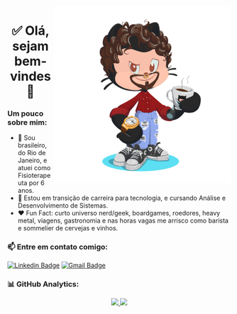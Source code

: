 ﻿<img src="https://github.com/JuFSV/JuFSV/blob/main/octocat.png" max-width="400px" width="400px" align="right"/>

<h1 align="center">
  ✅ Olá, sejam bem-vindes 👋
</h1>

### Um pouco sobre mim:
- 👦 Sou brasileiro, do Rio de Janeiro, e atuei como Fisioterapeuta por 6 anos.
- 🚀 Estou em transição de carreira para tecnologia, e cursando Análise e Desenvolvimento de Sistemas.
- ❤️ Fun Fact: curto universo nerd/geek, boardgames, roedores, heavy metal, viagens, gastronomia e nas horas vagas me arrisco como barista e sommelier de cervejas e vinhos.

### 📫 Entre em contato comigo:

[![Linkedin Badge](https://img.shields.io/badge/-LINKEDIN-blue?style=flat-square&logo=Linkedin&logoColor=white&link=https://www.linkedin.com/in/jufsv/)](https://www.linkedin.com/in/jufsv/)
[![Gmail Badge](https://img.shields.io/badge/-EMAIL-c14438?style=flat-square&logo=Gmail&logoColor=white&link=mailto:julian.fsvital@gmail.com)](mailto:julian.fsvital@gmail.com)


### 📊 GitHub Analytics:

<p align="center">
<a href="https://github.com/JuFSV">
  <img height="180em" src="https://github-readme-stats-eight-theta.vercel.app/api?username=JuFSV&show_icons=true&theme=algolia&include_all_commits=true&count_private=true"/>
  <img height="180em" src="https://github-readme-stats-eight-theta.vercel.app/api/top-langs/?username=JuFSV&layout=compact&langs_count=8&theme=algolia"/>
</a>
</p>
